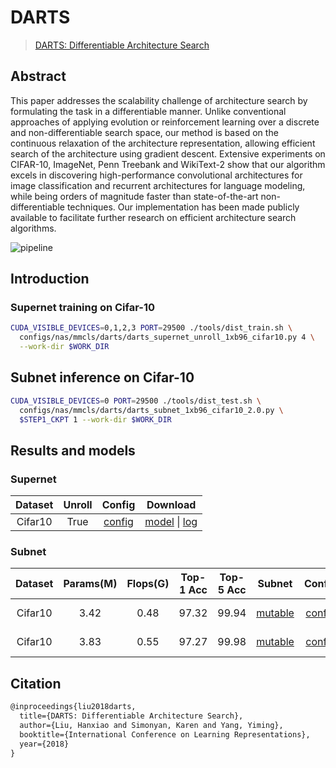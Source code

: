 # DARTS

> [DARTS: Differentiable Architecture Search](https://arxiv.org/abs/1806.09055)

<!-- [ALGORITHM] -->

## Abstract

This paper addresses the scalability challenge of architecture search by formulating the task in a differentiable manner. Unlike conventional approaches of applying evolution or reinforcement learning over a discrete and non-differentiable search space, our method is based on the continuous relaxation of the architecture representation, allowing efficient search of the architecture using gradient descent. Extensive experiments on CIFAR-10, ImageNet, Penn Treebank and WikiText-2 show that our algorithm excels in discovering high-performance convolutional architectures for image classification and recurrent architectures for language modeling, while being orders of magnitude faster than state-of-the-art non-differentiable techniques. Our implementation has been made publicly available to facilitate further research on efficient architecture search algorithms.

![pipeline](https://user-images.githubusercontent.com/88702197/187425171-2dfe7fbf-7c2c-4c22-9219-2234aa83e47d.png)

## Introduction

### Supernet training on Cifar-10

```bash
CUDA_VISIBLE_DEVICES=0,1,2,3 PORT=29500 ./tools/dist_train.sh \
  configs/nas/mmcls/darts/darts_supernet_unroll_1xb96_cifar10.py 4 \
  --work-dir $WORK_DIR
```

## Subnet inference on Cifar-10

```bash
CUDA_VISIBLE_DEVICES=0 PORT=29500 ./tools/dist_test.sh \
  configs/nas/mmcls/darts/darts_subnet_1xb96_cifar10_2.0.py \
  $STEP1_CKPT 1 --work-dir $WORK_DIR
```

## Results and models

### Supernet

| Dataset | Unroll |                       Config                       |                                                                                                                                                                                                                                                            Download                                                                                                                                                                                                                                                             |
| :-----: | :----: | :------------------------------------------------: | :-----------------------------------------------------------------------------------------------------------------------------------------------------------------------------------------------------------------------------------------------------------------------------------------------------------------------------------------------------------------------------------------------------------------------------------------------------------------------------------------------------------------------------: |
| Cifar10 |  True  | [config](./darts_supernet_unroll_1xb64_cifar10.py) | [model](https://openmmlab-share.oss-cn-hangzhou.aliyuncs.com/mmrazor/v0.1/nas/darts/darts_supernet_unroll_1xb64_cifar10/darts_supernet_unroll_1xb64_cifar10_20211222-a923a040.pth?versionId=CAEQHxiBgID6mLuL7xciIDhjYzA2NGViNzY5ZDQxODk5MTY3ZjBiMGUyMGNlYzlk) \| [log](https://openmmlab-share.oss-cn-hangzhou.aliyuncs.com/mmrazor/v0.1/nas/darts/darts_supernet_unroll_1xb64_cifar10/darts_supernet_unroll_1xb64_cifar10_20211220_133123.log.json?versionId=CAEQHxiBgIDmmLuL7xciIGQwN2RlZWUwNmZkYjQwMzU4MGRiMTA3NGY4NTU5N2Nm) |

### Subnet

| Dataset | Params(M) | Flops(G) | Top-1 Acc | Top-5 Acc |                                                                                  Subnet                                                                                   |                    Config                    |                                                                                                                                                     Download                                                                                                                                                      |     Remarks      |
| :-----: | :-------: | :------: | :-------: | :-------: | :-----------------------------------------------------------------------------------------------------------------------------------------------------------------------: | :------------------------------------------: | :---------------------------------------------------------------------------------------------------------------------------------------------------------------------------------------------------------------------------------------------------------------------------------------------------------------: | :--------------: |
| Cifar10 |   3.42    |   0.48   |   97.32   |   99.94   | [mutable](https://download.openmmlab.com/mmrazor/v0.1/nas/darts/darts_subnetnet_1xb96_cifar10/darts_subnetnet_1xb96_cifar10_acc-97.32_20211222-e5727921_mutable_cfg.yaml) | [config](./darts_subnetnet_1xb96_cifar10.py) | [model](https://download.openmmlab.com/mmrazor/v0.1/nas/darts/darts_subnetnet_1xb96_cifar10/darts_subnetnet_1xb96_cifar10_acc-97.32_20211222-e5727921.pth) \| [log](https://download.openmmlab.com/mmrazor/v0.1/nas/darts/darts_subnetnet_1xb96_cifar10/darts_subnetnet_1xb96_cifar10_20211222-e5727921.log.json) | MMRazor searched |
| Cifar10 |   3.83    |   0.55   |   97.27   |   99.98   | [mutable](https://download.openmmlab.com/mmrazor/v0.1/nas/darts/darts_subnetnet_1xb96_cifar10/darts_subnetnet_1xb96_cifar10_acc-97.27_20211222-17e42600_mutable_cfg.yaml) | [config](./darts_subnetnet_1xb96_cifar10.py) | [model](https://download.openmmlab.com/mmrazor/v0.1/nas/darts/darts_subnetnet_1xb96_cifar10/darts_subnetnet_1xb96_cifar10_acc-97.27_20211222-17e42600.pth) \| [log](https://download.openmmlab.com/mmrazor/v0.1/nas/darts/darts_subnetnet_1xb96_cifar10/darts_subnetnet_1xb96_cifar10_20211222-17e42600.log.json) |     official     |

## Citation

```latex
@inproceedings{liu2018darts,
  title={DARTS: Differentiable Architecture Search},
  author={Liu, Hanxiao and Simonyan, Karen and Yang, Yiming},
  booktitle={International Conference on Learning Representations},
  year={2018}
}
```
